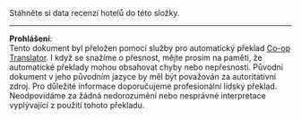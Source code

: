 <!--
CO_OP_TRANSLATOR_METADATA:
{
  "original_hash": "ee0670655c89e4719319764afb113624",
  "translation_date": "2025-09-05T01:33:21+00:00",
  "source_file": "6-NLP/data/README.md",
  "language_code": "cs"
}
-->
Stáhněte si data recenzí hotelů do této složky.

---

**Prohlášení**:  
Tento dokument byl přeložen pomocí služby pro automatický překlad [Co-op Translator](https://github.com/Azure/co-op-translator). I když se snažíme o přesnost, mějte prosím na paměti, že automatické překlady mohou obsahovat chyby nebo nepřesnosti. Původní dokument v jeho původním jazyce by měl být považován za autoritativní zdroj. Pro důležité informace doporučujeme profesionální lidský překlad. Neodpovídáme za žádná nedorozumění nebo nesprávné interpretace vyplývající z použití tohoto překladu.
